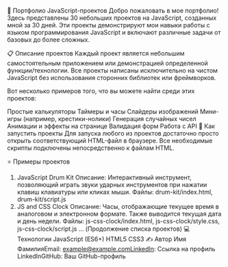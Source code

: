 🎨 Портфолио JavaScript-проектов
Добро пожаловать в мое портфолио! Здесь представлены 30 небольших проектов на JavaScript, созданных мной за 30 дней. Эти проекты демонстрируют мои навыки работы с языком программирования JavaScript и включают различные задачи от базовых до более сложных.

📋 Описание проектов
Каждый проект является небольшим самостоятельным приложением или демонстрацией определенной функции/технологии. Все проекты написаны исключительно на чистом JavaScript без использования сторонних библиотек или фреймворков.

Вот несколько примеров того, что вы можете найти среди этих проектов:

Простые калькуляторы
Таймеры и часы
Слайдеры изображений
Мини-игры (например, крестики-нолики)
Генерация случайных чисел
Анимации и эффекты на странице
Валидация форм
Работа с API
🚀 Как запустить проекты
Для запуска любого из проектов достаточно просто открыть соответствующий HTML-файл в браузере. Все необходимые скрипты подключены непосредственно к файлам HTML.

⭐ Примеры проектов
1. JavaScript Drum Kit
Описание: Интерактивный инструмент, позволяющий играть звуки ударных инструментов при нажатии клавиш клавиатуры или кликах мыши.
Файлы: drum-kit/index.html, drum-kit/script.js
2. JS and CSS Clock
Описание: Часы, отображающие текущее время в аналоговом и электронном формате. Также выводится текущая дата и день недели.
Файлы: js-css-clock/index.html, js-css-clock/style.css, js-css-clock/script.js
... (Продолжение списка проектов)
💻 Технологии
JavaScript (ES6+)
HTML5
CSS3
✍️ Автор
Имя ФамилияEmail: example@example.comLinkedIn: Ссылка на профиль LinkedInGitHub: Ваш GitHub-профиль

